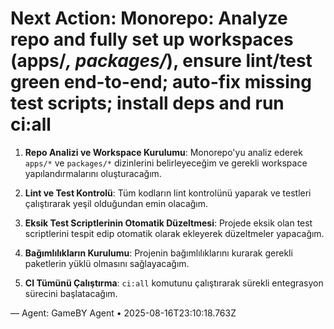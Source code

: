 # Next Action: Monorepo: Analyze repo and fully set up workspaces (apps/*, packages/*), ensure lint/test green end-to-end; auto-fix missing test scripts; install deps and run ci:all

1. **Repo Analizi ve Workspace Kurulumu**: Monorepo'yu analiz ederek `apps/*` ve `packages/*` dizinlerini belirleyeceğim ve gerekli workspace yapılandırmalarını oluşturacağım.

2. **Lint ve Test Kontrolü**: Tüm kodların lint kontrolünü yaparak ve testleri çalıştırarak yeşil olduğundan emin olacağım.

3. **Eksik Test Scriptlerinin Otomatik Düzeltmesi**: Projede eksik olan test scriptlerini tespit edip otomatik olarak ekleyerek düzeltmeler yapacağım.

4. **Bağımlılıkların Kurulumu**: Projenin bağımlılıklarını kurarak gerekli paketlerin yüklü olmasını sağlayacağım.

5. **CI Tümünü Çalıştırma**: `ci:all` komutunu çalıştırarak sürekli entegrasyon sürecini başlatacağım.

— Agent: GameBY Agent • 2025-08-16T23:10:18.763Z
